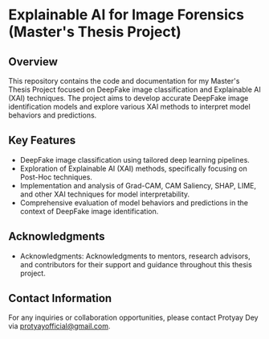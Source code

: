 # Explainable AI for Image Forensics (Master's Thesis Project)

## Overview
This repository contains the code and documentation for my Master's Thesis Project focused on DeepFake image classification and Explainable AI (XAI) techniques. The project aims to develop accurate DeepFake image identification models and explore various XAI methods to interpret model behaviors and predictions.

## Key Features
- DeepFake image classification using tailored deep learning pipelines.
- Exploration of Explainable AI (XAI) methods, specifically focusing on Post-Hoc techniques.
- Implementation and analysis of Grad-CAM, CAM Saliency, SHAP, LIME, and other XAI techniques for model interpretability.
- Comprehensive evaluation of model behaviors and predictions in the context of DeepFake image identification.

## Acknowledgments
- Acknowledgments: Acknowledgments to mentors, research advisors, and contributors for their support and guidance throughout this thesis project.

## Contact Information
For any inquiries or collaboration opportunities, please contact Protyay Dey via protyayofficial@gmail.com.

